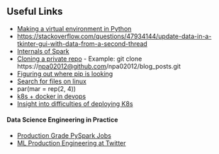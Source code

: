 ## Useful Links
 
* [Making a virtual environment in Python](https://docs.python.org/3/library/venv.html)
* https://stackoverflow.com/questions/47934144/update-data-in-a-tkinter-gui-with-data-from-a-second-thread
* [Internals of Spark](https://books.japila.pl/)
* [Cloning a private repo](https://stackoverflow.com/questions/2505096/cloning-a-private-github-repo) - Example: git clone https://npa02012@github.com/npa02012/blog_posts.git
* [Figuring out where pip is looking](https://stackoverflow.com/questions/50026785/which-repositories-are-pip-packages-installed-from)
* [Search for files on linux](https://unix.stackexchange.com/questions/362292/how-to-find-a-file-from-any-directory)  
* par(mar = rep(2, 4))  
* [k8s + docker in devops](https://containerjournal.com/topics/container-ecosystems/how-docker-and-kubernetes-work-together/)
* [Insight into  difficulties of deploying K8s](https://stackoverflow.com/questions/63907886/deploy-docker-app-on-kubernetes-or-directly-on-ec2-instances)


#### Data Science Engineering in Practice
* [Production Grade PySpark Jobs](https://developerzen.com/best-practices-writing-production-grade-pyspark-jobs-cb688ac4d20f)
* [ML Production Engineering at Twitter](https://blog.twitter.com/engineering/en_us/topics/insights/2018/ml-workflows.html)